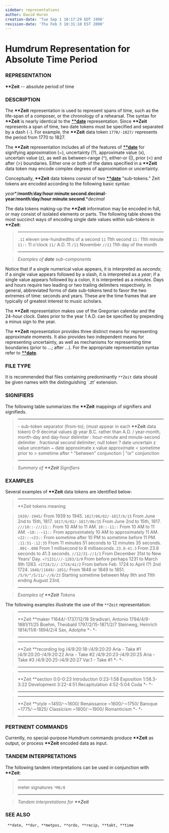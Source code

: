 ```yaml
---
sidebar: representations
author: David Huron
creation-date: 'Tue Sep 1 10:17:29 EDT 1998'
revision-date: 'Thu Feb 3 10:31:10 EST 2000'
---
```



Humdrum Representation for Absolute Time Period
===============================================

### REPRESENTATION

**\*\*Zeit** \-- absolute period of time

### DESCRIPTION

The **\*\*Zeit** representation is used to represent spans of time,
such as the life-span of a composer, or the chronology of a rehearsal.
The syntax for **\*\*Zeit** is nearly identical to the
[**\*\*date**](date.rep.html) representation. Since **\*\*Zeit**
represents a span of time, two date tokens must be specified and
separated by a dash (`-`). For example, the **\*\*Zeit** data token
`1770/-1827/` represents the period from 1770 to 1827.

The **\*\*Zeit** representation includes all of the features of
[**\*\*date**](date.rep.html) for signifying approximation (\~),
uncertainty (?), approximate value (x), uncertain value (z), as well
as between-range (\^), either-or (\|), prior (\<) and after (\>)
boundaries. Either one or both of the dates specified in a
**\*\*Zeit** data token may encode complex degrees of approximation or
uncertainty.

Conceptually, **\*\*Zeit** data tokens consist of two
[**\*\*date**](date.rep.html) \"sub-tokens.\" Zeit tokens are encoded
according to the following basic syntax:

*year**/**month**/**day**/**hour**:**minute**:**second**.**decimal**-**year**/**month**/**day**/**hour**:**minute**:**second**.**decimal*

The data tokens making-up the **\*\*Zeit** information may be encoded
in full, or may consist of isolated elements or parts. The following
table shows the most succinct ways of encoding single date values
within sub-tokens in **\*\*Zeit**:

>   -------- -----------------------------------
>   `.11`    eleven one-hundredths of a second
>   `11`     11th second
>   `11:`    11th minute
>   `11::`   11 o\'clock
>   `11/`    A.D. 11
>   `/11`    November
>   `//11`   11th day of the month
>   -------- -----------------------------------

> *Examples of **date** sub-components*

Notice that if a single numerical value appears, it is interpreted as
*seconds*; if a single value appears followed by a slash, it is
interpreted as a *year*; if a single value appears followed by a
colon, it is interpreted as a *minutes*. Days and hours require two
leading or two trailing delimiters respectively. In general,
abbreviated forms of date sub-tokens tend to favor the two extremes of
time: seconds and years. These are the time frames that are typically
of greatest interest to music scholars.

The **\*\*Zeit** representation makes use of the Gregorian calendar
and the 24-hour clock. Dates prior to the year 1 A.D. can be specified
by prepending a minus sign to the year.

The **\*\*Zeit** representation provides three distinct means for
representing approximate moments. It also provides two independent
means for representing uncertainty, as well as mechanisms for
representing time boundaries (prior to \...; after \...). For the
appropriate representation syntax refer to
[**\*\*date**](date.rep.html).

### FILE TYPE

It is recommended that files containing predominantly `**Zeit` data
should be given names with the distinguishing \`.zt\' extension.

### SIGNIFIERS

The following table summarizes the **\*\*Zeit** mappings of signifiers
and signifieds.

>   ----- ----------------------------------------------
>   \-    sub-token separator (from-to); (must appear
>         in each **\*\*Zeit** data token)
>   0-9   decimal values
>   @     year B.C. rather than A.D.
>   /     year-month, month-day and day-hour delimiter
>   :     hour-minute and minute-second delimiter
>   .     fractional second delimiter; null token
>   ?     date uncertain
>   z     value uncertain
>   \~    date approximate
>   x     value approximate
>   \<    sometime prior to
>   \>    sometime after
>   \^    \"between\" conjunction
>   \|    \"or\" conjunction
>   ----- ----------------------------------------------

> *Summary of **\*\*Zeit** Signifiers*

### EXAMPLES

Several examples of **\*\*Zeit** data tokens are identified below:

>   ------------------------- ----------------------------------------------
>   \*\*Zeit tokens           meaning

>   `1939/-1945/`             From 1939 to 1945.
>   `1817/06/02/-1817/6/15`   From June 2nd to 15th, 1817.
>   `1817/6/02/-1817/06/15`   From June 2nd to 15th, 1817.
>   `///10::-///11::`         From 10 AM to 11 AM.
>   `10::-11::`               From 10 AM to 11 AM.
>   `~10::-~11::`             From approximately 10 AM to approximately
>                             11 AM.
>   `>22::-<23::`             From sometime after 10 PM to sometime
>                             before 11 PM.
>   `:11:51-:12:35`           From 11 minutes 51 seconds to 12 minutes
>                             35 seconds.
>   `.001-.008`               From 1 millisecond to 8 milliseconds.
>   `23.8-41.3`               From 23.8 seconds to 41.3 seconds.
>   `//12/31-//1/1`           From December 31st to New Years\' Day.
>   `<?1231///-1283/3/9`      From before perhaps 1231 to March 9th 1283.
>   `<1724/2//-1724/4z/2`     From before Feb. 1724 to April (?) 2nd 1724.
>   `1848/|1849/-1851/`       From 1848 or 1849 to 1851.
>   `/5/9/^/5/11/-//8/23`     Starting sometime between May 9th and 11th
>                             ending August 23rd.
>   ------------------------- ----------------------------------------------

> *Examples of **\*\*Zeit** Tokens*

The following examples illustrate the use of the `**Zeit`
representation:


>   --------------------- ---------------------
>   \*\*Zeit              \*\*maker
>   ?1644/-1737/12/18     Stradivari, Antonio
>   1794/4/9-1881/11/25   Boehm, Theobald
>   1797/2/15-1871/2/7    Steinweg, Heinrich
>   1814/11/6-1894/2/4    Sax, Adolphe
>   \*-                   \*-
>   --------------------- ---------------------


>   ----------------------- -------------------
>   \*\*Zeit                \*\*recording log
>   /4/9:20:18-/4/9:20:20   Aria - Take \#1
>   /4/9:20:20-/4/9:20:22   Aria - Take \#2
>   /4/9:20:23-/4/9:20:25   Aria - Take \#3
>   /4/9:20:25-/4/9:20:27   Var.1 - Take \#1
>   \*-                     \*-
>   ----------------------- -------------------


>   ------------- ----------------
>   \*\*Zeit      \*\*section
>   0:0-0:23      Introduction
>   0:23-1:58     Exposition
>   1:58.3-3:22   Development
>   3:22-4:51     Recapitulation
>   4:52-5:04     Coda
>   \*-           \*-
>   ------------- ----------------


>   ----------------- -------------
>   \*\*Zeit          \*\*style
>   \~1450/-\~1600/   Renaissance
>   \~1600/-\~1750/   Baroque
>   \~1775/-\~1825/   Classicism
>   \~1800/-\~1900/   Romanticism
>   \*-               \*-
>   ----------------- -------------

### PERTINENT COMMANDS

Currently, no special-purpose Humdrum commands produce **\*\*Zeit** as
output, or process **\*\*Zeit** encoded data as input.

### TANDEM INTERPRETATIONS

The following tandem interpretations can be used in conjunction with
**\*\*Zeit**:

>   ------------------ ---------
>   meter signatures   `*M6/8`
>   ------------------ ---------

> *Tandem interpretations for **\*\*Zeit***

### SEE ALSO

` **date, **dur, **metpos, **ordo, **recip, **takt, **time`


